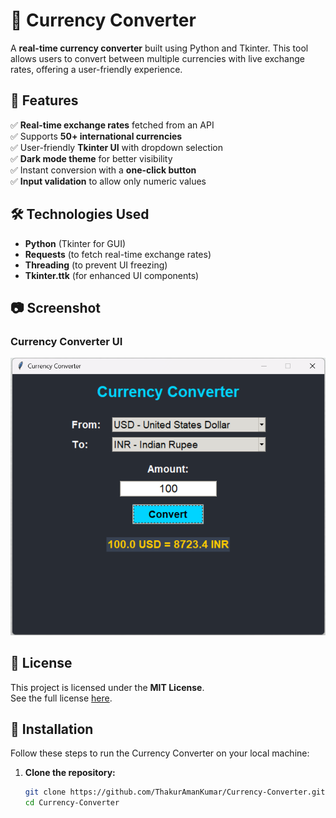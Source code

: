 # 💱 Currency Converter  

A **real-time currency converter** built using Python and Tkinter. This tool allows users to convert between multiple currencies with live exchange rates, offering a user-friendly experience.  

## 🚀 Features  
✅ **Real-time exchange rates** fetched from an API  
✅ Supports **50+ international currencies**  
✅ User-friendly **Tkinter UI** with dropdown selection  
✅ **Dark mode theme** for better visibility  
✅ Instant conversion with a **one-click button**  
✅ **Input validation** to allow only numeric values  

## 🛠️ Technologies Used  
- **Python** (Tkinter for GUI)  
- **Requests** (to fetch real-time exchange rates)  
- **Threading** (to prevent UI freezing)  
- **Tkinter.ttk** (for enhanced UI components)  

## 📷 Screenshot  
### Currency Converter UI  
![Currency Converter Screenshot](https://github.com/ThakurAmanKumar/Currency-Converter/blob/main/img/Screenshot%202025-03-13%20183636.png)  

## 📜 License
This project is licensed under the **MIT License**.  
See the full license [here](https://github.com/ThakurAmanKumar/License/blob/main/LICENSE).

## 📂 Installation  
Follow these steps to run the Currency Converter on your local machine:  

1. **Clone the repository:**  
   ```sh
   git clone https://github.com/ThakurAmanKumar/Currency-Converter.git
   cd Currency-Converter
